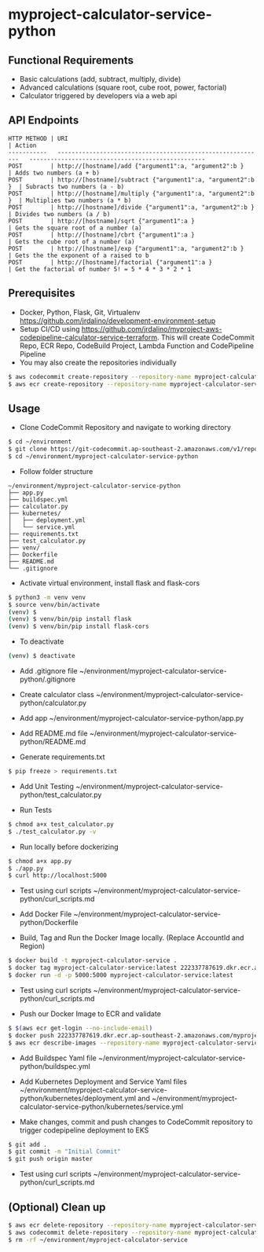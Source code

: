 # myproject-calculator-service-python

## Functional Requirements
- Basic calculations (add, subtract, multiply, divide)
- Advanced calculations (square root, cube root, power, factorial)
- Calculator triggered by developers via a web api

## API Endpoints
```
HTTP METHOD | URI                                                         | Action
-----------   -----------------------------------------------------------   --------------------------------------------------
POST        | http://[hostname]/add {"argument1":a, "argument2":b }       | Adds two numbers (a + b)
POST        | http://[hostname]/subtract {"argument1":a, "argument2":b }  | Subracts two numbers (a - b)
POST        | http://[hostname]/multiply {"argument1":a, "argument2":b }  | Multiplies two numbers (a * b)
POST        | http://[hostname]/divide {"argument1":a, "argument2":b }    | Divides two numbers (a / b)
POST        | http://[hostname]/sqrt {"argument1":a }                     | Gets the square root of a number (a)
POST        | http://[hostname]/cbrt {"argument1":a }                     | Gets the cube root of a number (a)
POST        | http://[hostname]/exp {"argument1":a, "argument2":b }       | Gets the the exponent of a raised to b
POST        | http://[hostname]/factorial {"argument1":a }                | Get the factorial of number 5! = 5 * 4 * 3 * 2 * 1 
```

## Prerequisites
- Docker, Python, Flask, Git, Virtualenv https://github.com/jrdalino/development-environment-setup
- Setup CI/CD using https://github.com/jrdalino/myproject-aws-codepipeline-calculator-service-terraform. This will create CodeCommit Repo, ECR Repo, CodeBuild Project, Lambda Function and CodePipeline Pipeline 
- You may also create the repositories individually
```bash
$ aws codecommit create-repository --repository-name myproject-calculator-service
$ aws ecr create-repository --repository-name myproject-calculator-service
```

## Usage
- Clone CodeCommit Repository and navigate to working directory
```bash
$ cd ~/environment
$ git clone https://git-codecommit.ap-southeast-2.amazonaws.com/v1/repos/myproject-calculator-service
$ cd ~/environment/myproject-calculator-service-python
```

- Follow folder structure
```
~/environment/myproject-calculator-service-python
├── app.py
├── buildspec.yml
├── calculator.py
├── kubernetes/
│   ├── deployment.yml
│   └── service.yml
├── requirements.txt
├── test_calculator.py
├── venv/
├── Dockerfile
├── README.md
└── .gitignore
```

- Activate virtual environment, install flask and flask-cors
```bash
$ python3 -m venv venv
$ source venv/bin/activate
(venv) $
(venv) $ venv/bin/pip install flask
(venv) $ venv/bin/pip install flask-cors
```

- To deactivate
```bash
(venv) $ deactivate
```

- Add .gitignore file ~/environment/myproject-calculator-service-python/.gitignore
- Create calculator class ~/environment/myproject-calculator-service-python/calculator.py
- Add app ~/environment/myproject-calculator-service-python/app.py
- Add README.md file ~/environment/myproject-calculator-service-python/README.md

- Generate requirements.txt
```bash
$ pip freeze > requirements.txt
```

- Add Unit Testing ~/environment/myproject-calculator-service-python/test_calculator.py

- Run Tests
```bash
$ chmod a+x test_calculator.py
$ ./test_calculator.py -v
```

- Run locally before dockerizing
```bash
$ chmod a+x app.py
$ ./app.py
$ curl http://localhost:5000
```

- Test using curl scripts ~/environment/myproject-calculator-service-python/curl_scripts.md

- Add Docker File ~/environment/myproject-calculator-service-python/Dockerfile

- Build, Tag and Run the Docker Image locally. (Replace AccountId and Region)
```bash
$ docker build -t myproject-calculator-service .
$ docker tag myproject-calculator-service:latest 222337787619.dkr.ecr.ap-southeast-2.amazonaws.com/myproject-calculator-service:latest
$ docker run -d -p 5000:5000 myproject-calculator-service:latest
```

- Test using curl scripts ~/environment/myproject-calculator-service-python/curl_scripts.md

- Push our Docker Image to ECR and validate
```bash
$ $(aws ecr get-login --no-include-email)
$ docker push 222337787619.dkr.ecr.ap-southeast-2.amazonaws.com/myproject-calculator-service:latest
$ aws ecr describe-images --repository-name myproject-calculator-service
```

- Add Buildspec Yaml file ~/environment/myproject-calculator-service-python/buildspec.yml

- Add Kubernetes Deployment and Service Yaml files ~/environment/myproject-calculator-service-python/kubernetes/deployment.yml and ~/environment/myproject-calculator-service-python/kubernetes/service.yml

- Make changes, commit and push changes to CodeCommit repository to trigger codepipeline deployment to EKS
```bash
$ git add .
$ git commit -m "Initial Commit"
$ git push origin master
```

- Test using curl scripts ~/environment/myproject-calculator-service-python/curl_scripts.md

## (Optional) Clean up
```bash
$ aws ecr delete-repository --repository-name myproject-calculator-service --force
$ aws codecommit delete-repository --repository-name myproject-calculator-service
$ rm -rf ~/environment/myproject-calculator-service
```
